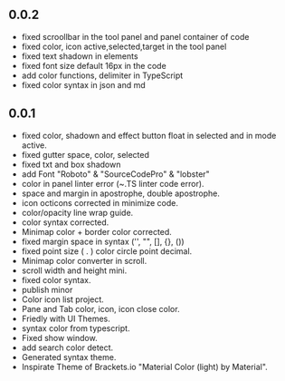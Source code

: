 ## 0.0.2
* fixed scroollbar in the tool panel and panel container of code
* fixed color, icon active,selected,target in the tool panel
* fixed text shadown in elements
* fixed font size default 16px in the code
* add color functions, delimiter in TypeScript
* fixed color syntax in json and md

## 0.0.1
* fixed color, shadown and effect button float in selected and in mode active.
* fixed gutter space, color, selected
* fixed txt and box shadown
* add Font "Roboto" & "SourceCodePro" & "lobster"
* color in panel linter error (~.TS linter code error).
* space and margin in apostrophe, double apostrophe.
* icon octicons corrected in minimize code.
* color/opacity line wrap guide.
* color syntax corrected.
* Minimap color + border color corrected.
* fixed margin space in syntax ('', "", [], {}, ())
* fixed point size ( . ) color circle point decimal.
* Minimap color converter in scroll.
* scroll width and height mini.
* fixed color syntax.
* publish minor
* Color icon list project.
* Pane and Tab color, icon, icon close color.
* Friedly with UI Themes.
* syntax color from typescript.
* Fixed show window.
* add search color detect.
* Generated syntax theme.
* Inspirate Theme of Brackets.io "Material Color (light) by Material".
